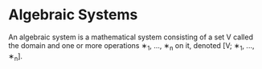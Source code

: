 # Algebraic Systems

An algebraic system is a mathematical system consisting of a set V called the domain and one or more operations ∗<sub>1</sub>, ..., ∗<sub>n</sub> on it, denoted [V; ∗<sub>1</sub>, ..., ∗<sub>n</sub>].